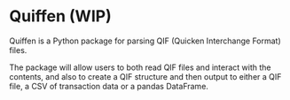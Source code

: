 # Quiffen (WIP)
Quiffen is a Python package for parsing QIF (Quicken Interchange Format) files.

The package will allow users to both read QIF files and interact with the contents, and also to create a QIF structure
and then output to either a QIF file, a CSV of transaction data or a pandas DataFrame.
